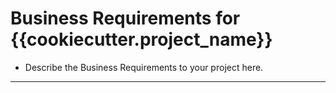 # Business Requirements for {{cookiecutter.project_name}}
- Describe the Business Requirements to your project here.

----
